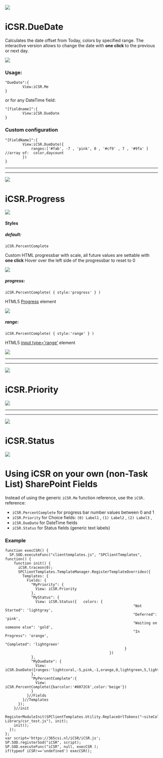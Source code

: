 ![](https://365csi.nl/iCSR/iCSR_names_DateTime.png)

# iCSR.DueDate

Calculates the date offset from Today, colors by specified range. The interactive version allows to change the date with **one click** to the previous or next day.

![](https://365csi.nl/iCSR/images/duedate.jpg)

### Usage:
    "DueDate":{
            View:iCSR.Me
    }

or for any DateTime field:

    "[fieldname]":{
            View:iCSR.DueDate
    }

### Custom configuration

    "[FieldName]":{
            View:iCSR.DueDate({
                ranges:['#fab', -7 , 'pink', 0 , '#cf9' , 7 , '#9fa' ] //array of:  color,daycount
            })
    }

---
---

![](https://365csi.nl/iCSR/iCSR_names_Progress.png)

# iCSR.Progress

![](https://365csi.nl/iCSR/images/progress.jpg)

#### Styles

##### default:

    iCSR.PercentComplete

Custom HTML progressbar with scale, all future values are settable with **one click**
Hover over the left side of the progressbar to reset to 0

![](http://i.imgur.com/RlzWYNs.jpg)

##### progress:

    iCSR.PercentComplete( { style:'progress' } )

HTML5 [Progress](https://css-tricks.com/html5-progress-element/) element

![](http://i.imgur.com/IqnlXcP.jpg)

##### range:

    iCSR.PercentComplete( { style:'range' } )

HTML5 [input type='range'](http://www.wufoo.com/html5/types/8-range.html) element

![](http://i.imgur.com/OseXPAe.jpg)

---
---



![](https://365csi.nl/iCSR/iCSR_names_Priority.png)

# iCSR.Priority

![](https://365csi.nl/iCSR/images/priority.jpg)


---
---


![](https://365csi.nl/iCSR/iCSR_names_Status.png)

# iCSR.Status

![](https://365csi.nl/iCSR/images/status.jpg)


# Using iCSR on your own (non-Task List) SharePoint Fields

Instead of using the generic ``iCSR.Me`` function reference, use the ``iCSR.`` reference:

* ``iCSR.PercentComplete`` for progress bar number values between 0 and 1
* ``iCSR.Priority`` for Choice fields: ``(0) Label1`` , ``(1) Label2`` , ``(2) Label3`` ,
* ``iCSR.DueDate`` for DateTime fields
* ``iCSR.Status`` for Status fields (generic text labels)

### Example

    function execCSR() {
      SP.SOD.executeFunc("clienttemplates.js", "SPClientTemplates", function() {
        function init() {
          iCSR.traceon(0);
          SPClientTemplates.TemplateManager.RegisterTemplateOverrides({
            Templates: {
              Fields: {
                "MyPriority": {
                  View: iCSR.Priority
                },
                "MyStatus": {
                  View: iCSR.Status({   colors: {
                                                               "Not Started": 'lightgray',
                                                               "Deferred": 'pink',
                                                               "Waiting on someone else": 'gold',
                                                               "In Progress": 'orange',
                                                               "Completed": 'lightgreen'
                                                           }
                                                    })
                },
                "MyDueDate": {
                  View: iCSR.DueDate({ranges:'lightcoral,-5,pink,-1,orange,0,lightgreen,5,lightgreen'})
                },
                "MyPercentComplete":{
                  View: iCSR.PercentComplete({barcolor:'#0072C6',color:'beige'})
                }
              }//Fields
            }//Templates
          });
        }//init
        RegisterModuleInit(SPClientTemplates.Utility.ReplaceUrlTokens("~siteCollection/Style Library/csr_test.js"), init);
        init();
      });
    };
    var script='https://365csi.nl/iCSR/iCSR.js';
    SP.SOD.registerSod("iCSR", script);
    SP.SOD.executeFunc("iCSR", null, execCSR );
    if(typeof iCSR!=='undefined') execCSR();
